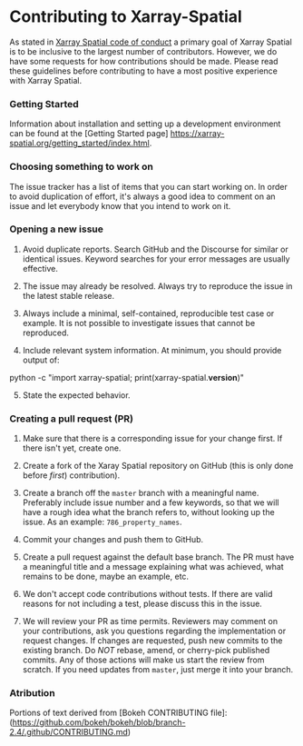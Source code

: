# Contributing to Xarray-Spatial

As stated in [Xarray Spatial code of conduct](https://github.com/makepath/xarray-spatial/blob/master/CODE_OF_CONDUCT.md) a primary goal of Xarray Spatial is to be inclusive to the largest number of contributors. However, we do have some requests for how contributions should be made. Please read these guidelines before contributing to have a most positive experience with Xarray Spatial.

### Getting Started

Information about installation and setting up a development environment can be found at the [Getting Started page] https://xarray-spatial.org/getting_started/index.html.

### Choosing something to work on 

The issue tracker has a list of items that you can start working on. 
In order to avoid duplication of effort, it's always a good idea to comment on an issue and let everybody know that you intend to work on it.

### Opening a new issue

1. Avoid duplicate reports. Search GitHub and the Discourse for similar or identical issues. Keyword   searches for your error messages are usually effective.

2. The issue may already be resolved. Always try to reproduce the issue in the latest stable release.

3. Always include a minimal, self-contained, reproducible test case or example. It is not possible to investigate issues that cannot be reproduced.

4. Include relevant system information. At minimum, you should provide output of:

python -c "import xarray-spatial; print(xarray-spatial.__version__)"

5. State the expected behavior.


### Creating a pull request (PR)

1. Make sure that there is a corresponding issue for your change first. If there isn't yet, create one.

2. Create a fork of the Xaray Spatial repository on GitHub (this is only done before *first*) contribution).

3. Create a branch off the `master` branch with a meaningful name. Preferably include issue number and a few keywords, so that we will have a rough idea what the branch refers to, without looking up the issue. As an example: `786_property_names`.

4. Commit your changes and push them to GitHub.

5. Create a pull request against the default base branch. The PR must have a meaningful title and a message explaining what was achieved, what remains to be done, maybe an example, etc.

6. We don't accept code contributions without tests. If there are valid reasons for not including a test, please discuss this in the issue.

7. We will review your PR as time permits. Reviewers may comment on your contributions, ask you questions regarding the implementation or request changes. If changes are requested, push new commits to the existing branch. Do *NOT* rebase, amend, or cherry-pick published commits. Any of those actions will make us start the review from scratch. If you need updates from `master`, just merge it into your branch.


### Atribution

Portions of text derived from [Bokeh CONTRIBUTING file]: (https://github.com/bokeh/bokeh/blob/branch-2.4/.github/CONTRIBUTING.md)